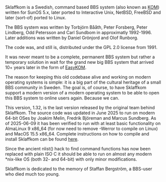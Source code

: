 Sklaffkom is a Swedish, command based BBS system (also known as [KOM](https://en.wikipedia.org/wiki/KOM_(bulletin_board_system))) written for SunOS 5.x, later ported to Interactive Unix, NetBSD, FreeBSD and later (sort-of) ported to Linux. 

The BBS system was written by Torbjörn Bååth, Peter Forsberg, Peter Lindberg, Odd Petersson and Carl Sundbom in approximatly 1992-1996.  Later additions was written by Daniel Grönjord and Olof Runborg. 

The code was, and still is, distributed under the GPL 2.0 license from 1991. 

It was never meant to be a complete, permanent BBS system but rather a temporary solution in wait for the grand new big BBS system that arrived 10+ years later in the form of [EasyKOM](https://sv.wikipedia.org/wiki/EasyKOM). 

The reason for keeping this old codebase alive and working on modern operating systems is simple: it is a big part of the cultural heritage of a small BBS community in Sweden. The goal is, of course, to have Sklaffkom support a modern version of a modern operating system to be able to open this BBS system to online users again. Because we can. 

This version, 1.32, is the last version released by the original team behind Sklaffkom.  The source code was updated in June 2025 to run on modern 64-bit OSes by Joakim Melin, Fredrik Björeman and Marcus Sundberg. As of 2025-06-09 it has been verified to run with at least basic functionality on AlmaLinux 9 x86_64 (for now need to remove -Werror to compile on Linux) and MacOS 15.5 x86_64. Complete instructions on how to compile and install Sklaffkom can be found [here](https://github.com/joacimmelin/sklaffkom-1.32/wiki/Install-Instructions). 

Since the ancient nlist() hack to find command functions has now been replaced with plain ISO C it should be able to run on almost any modern *nix-like OS (both 32- and 64-bit) with only minor
modifications.

Sklaffkom is dedicated to the memory of Staffan Bergström, a BBS-user who died much too young.   

